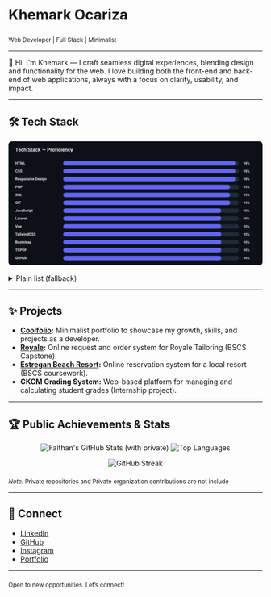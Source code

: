 
# Khemark Ocariza

<sub>Web Developer | Full Stack | Minimalist</sub>

---

👋 Hi, I'm Khemark — I craft seamless digital experiences, blending design and functionality for the web. I love building both the front-end and back-end of web applications, always with a focus on clarity, usability, and impact.

---

## 🛠️ Tech Stack

<p align="center">
    <img src="./assets/tech-stack-bars.svg" alt="Tech Stack — Proficiency" width="900" />
</p>

<details>
	<summary>Plain list (fallback)</summary>

	`HTML` `CSS` `TailwindCSS` `Bootstrap` `Vue` `JavaScript` `PHP` `Laravel` `SQL` `GIT` `GitHub` `Responsive Design` `TCPDF`

</details>

---

## ✨ Projects

- **[Coolfolio](https://faithan.github.io/Coolfolio/):** Minimalist portfolio to showcase my growth, skills, and projects as a developer.
- **[Royale](https://faithan.github.io/Coolfolio/):** Online request and order system for Royale Tailoring (BSCS Capstone).
- **[Estregan Beach Resort](https://faithan.github.io/Coolfolio/):** Online reservation system for a local resort (BSCS coursework).
- **CKCM Grading System:** Web-based platform for managing and calculating student grades (Internship project).

---

## 🏆 Public Achievements & Stats

<p align="center">
	<!-- Overall Stats -->
	<img height="160" src="https://github-readme-stats.vercel.app/api?username=Faithan&show_icons=true&count_private=true&include_all_commits=true&theme=tokyonight&hide_border=true" alt="Faithan's GitHub Stats (with private)" />
	<!-- Most Used Languages -->
	<img height="160" src="https://github-readme-stats.vercel.app/api/top-langs/?username=Faithan&layout=compact&theme=tokyonight&hide_border=true" alt="Top Languages" />
</p>

<p align="center">
	<!-- Streak Stats -->
	<img height="190" src="https://streak-stats.demolab.com?user=Faithan&theme=tokyonight&hide_border=true" alt="GitHub Streak" />
</p>

<sub><em>Note:</em> Private repositories and Private organization contributions are not include</sub>

---

## 🔗 Connect

- [LinkedIn](https://www.linkedin.com/in/khemark-ocariza-509b71215/)
- [GitHub](https://github.com/Faithan)
- [Instagram](https://www.instagram.com/m0n0s_/)
- [Portfolio](https://faithan.github.io/Coolfolio/)

---

<sub>Open to new opportunities. Let’s connect!</sub>
